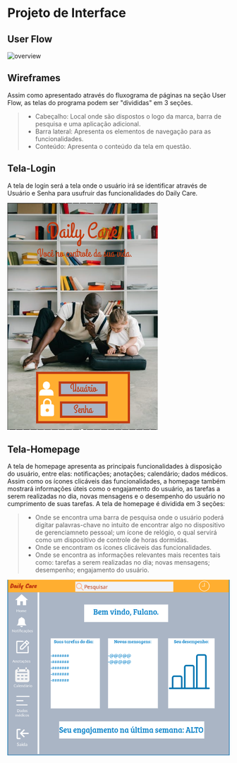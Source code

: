 
# Projeto de Interface


## User Flow

![overview](https://user-images.githubusercontent.com/124836743/233817810-51b4d6de-2168-4990-b7b1-042bec7e2f64.png)

## Wireframes

Assim como apresentado através do fluxograma de páginas na seção User Flow, as telas do programa podem ser "divididas" em 3 seções.

> - Cabeçalho: Local onde são dispostos o logo da marca, barra de pesquisa e uma aplicação adicional.
> - Barra lateral: Apresenta os elementos de navegação para as funcionalidades.
> - Conteúdo: Apresenta o conteúdo da tela em questão.

## Tela-Login

A tela de login será a tela onde o usuário irá se identificar através de Usuário e Senha para usufruir das funcionalidades do Daily Care.

![Exemplo de Tela de Login](img/Login.png)

## Tela-Homepage

A tela de homepage apresenta as principais funcionalidades à disposição do usuário, entre elas: notificações; anotações; calendário; dados médicos. Assim como os ícones clicáveis das funcionalidades, a homepage também mostrará informações úteis como o engajamento do usuário, as tarefas a serem realizadas no dia, novas mensagens e o desempenho do usuário no cumprimento de suas tarefas.
A tela de homepage é dividida em 3 seções:

> - Onde se encontra uma barra de pesquisa onde o usuário poderá digitar palavras-chave no intuito de encontrar algo no dispositivo de gerenciamneto pessoal; um ícone de relógio, o qual servirá como um dispositivo de controle de horas dormidas.
> - Onde se encontram os ícones clicáveis das funcionalidades.
> - Onde se encontra as informações relevantes mais recentes tais como: tarefas a serem realizadas no dia; novas mensagens; desempenho; engajamento do usuário.

![Exemplo de Wireframe](img/Homepage.png)

 
